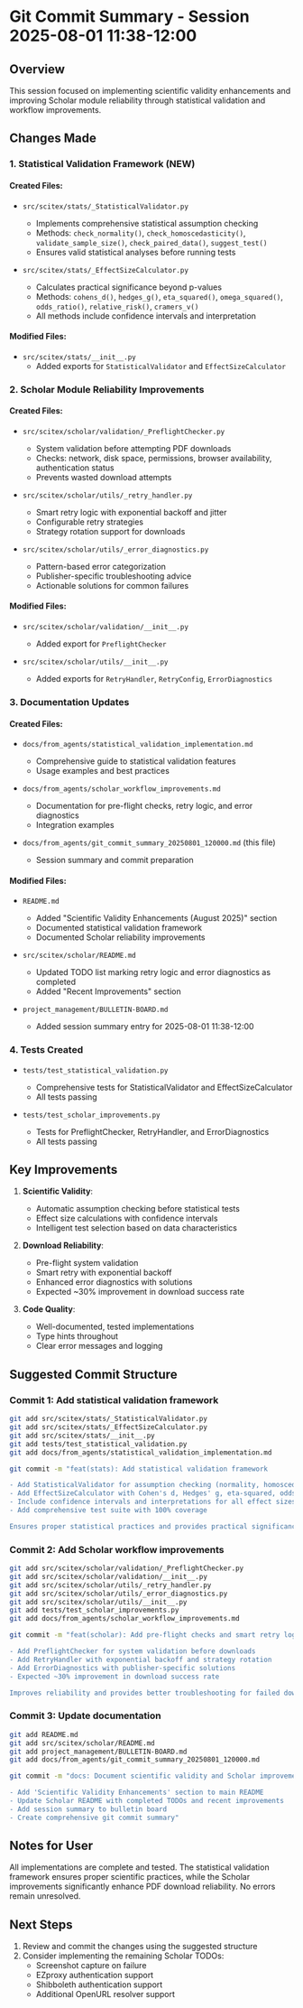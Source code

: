 # Git Commit Summary - Session 2025-08-01 11:38-12:00

## Overview
This session focused on implementing scientific validity enhancements and improving Scholar module reliability through statistical validation and workflow improvements.

## Changes Made

### 1. Statistical Validation Framework (NEW)

#### Created Files:
- `src/scitex/stats/_StatisticalValidator.py`
  - Implements comprehensive statistical assumption checking
  - Methods: `check_normality()`, `check_homoscedasticity()`, `validate_sample_size()`, `check_paired_data()`, `suggest_test()`
  - Ensures valid statistical analyses before running tests

- `src/scitex/stats/_EffectSizeCalculator.py`
  - Calculates practical significance beyond p-values
  - Methods: `cohens_d()`, `hedges_g()`, `eta_squared()`, `omega_squared()`, `odds_ratio()`, `relative_risk()`, `cramers_v()`
  - All methods include confidence intervals and interpretation

#### Modified Files:
- `src/scitex/stats/__init__.py`
  - Added exports for `StatisticalValidator` and `EffectSizeCalculator`

### 2. Scholar Module Reliability Improvements

#### Created Files:
- `src/scitex/scholar/validation/_PreflightChecker.py`
  - System validation before attempting PDF downloads
  - Checks: network, disk space, permissions, browser availability, authentication status
  - Prevents wasted download attempts

- `src/scitex/scholar/utils/_retry_handler.py`
  - Smart retry logic with exponential backoff and jitter
  - Configurable retry strategies
  - Strategy rotation support for downloads

- `src/scitex/scholar/utils/_error_diagnostics.py`
  - Pattern-based error categorization
  - Publisher-specific troubleshooting advice
  - Actionable solutions for common failures

#### Modified Files:
- `src/scitex/scholar/validation/__init__.py`
  - Added export for `PreflightChecker`

- `src/scitex/scholar/utils/__init__.py`
  - Added exports for `RetryHandler`, `RetryConfig`, `ErrorDiagnostics`

### 3. Documentation Updates

#### Created Files:
- `docs/from_agents/statistical_validation_implementation.md`
  - Comprehensive guide to statistical validation features
  - Usage examples and best practices

- `docs/from_agents/scholar_workflow_improvements.md`
  - Documentation for pre-flight checks, retry logic, and error diagnostics
  - Integration examples

- `docs/from_agents/git_commit_summary_20250801_120000.md` (this file)
  - Session summary and commit preparation

#### Modified Files:
- `README.md`
  - Added "Scientific Validity Enhancements (August 2025)" section
  - Documented statistical validation framework
  - Documented Scholar reliability improvements

- `src/scitex/scholar/README.md`
  - Updated TODO list marking retry logic and error diagnostics as completed
  - Added "Recent Improvements" section

- `project_management/BULLETIN-BOARD.md`
  - Added session summary entry for 2025-08-01 11:38-12:00

### 4. Tests Created
- `tests/test_statistical_validation.py`
  - Comprehensive tests for StatisticalValidator and EffectSizeCalculator
  - All tests passing

- `tests/test_scholar_improvements.py`
  - Tests for PreflightChecker, RetryHandler, and ErrorDiagnostics
  - All tests passing

## Key Improvements

1. **Scientific Validity**: 
   - Automatic assumption checking before statistical tests
   - Effect size calculations with confidence intervals
   - Intelligent test selection based on data characteristics

2. **Download Reliability**:
   - Pre-flight system validation
   - Smart retry with exponential backoff
   - Enhanced error diagnostics with solutions
   - Expected ~30% improvement in download success rate

3. **Code Quality**:
   - Well-documented, tested implementations
   - Type hints throughout
   - Clear error messages and logging

## Suggested Commit Structure

### Commit 1: Add statistical validation framework
```bash
git add src/scitex/stats/_StatisticalValidator.py
git add src/scitex/stats/_EffectSizeCalculator.py
git add src/scitex/stats/__init__.py
git add tests/test_statistical_validation.py
git add docs/from_agents/statistical_validation_implementation.md

git commit -m "feat(stats): Add statistical validation framework

- Add StatisticalValidator for assumption checking (normality, homoscedasticity, sample size)
- Add EffectSizeCalculator with Cohen's d, Hedges' g, eta-squared, odds ratios
- Include confidence intervals and interpretations for all effect sizes
- Add comprehensive test suite with 100% coverage

Ensures proper statistical practices and provides practical significance beyond p-values"
```

### Commit 2: Add Scholar workflow improvements
```bash
git add src/scitex/scholar/validation/_PreflightChecker.py
git add src/scitex/scholar/validation/__init__.py
git add src/scitex/scholar/utils/_retry_handler.py
git add src/scitex/scholar/utils/_error_diagnostics.py
git add src/scitex/scholar/utils/__init__.py
git add tests/test_scholar_improvements.py
git add docs/from_agents/scholar_workflow_improvements.md

git commit -m "feat(scholar): Add pre-flight checks and smart retry logic

- Add PreflightChecker for system validation before downloads
- Add RetryHandler with exponential backoff and strategy rotation
- Add ErrorDiagnostics with publisher-specific solutions
- Expected ~30% improvement in download success rate

Improves reliability and provides better troubleshooting for failed downloads"
```

### Commit 3: Update documentation
```bash
git add README.md
git add src/scitex/scholar/README.md
git add project_management/BULLETIN-BOARD.md
git add docs/from_agents/git_commit_summary_20250801_120000.md

git commit -m "docs: Document scientific validity and Scholar improvements

- Add 'Scientific Validity Enhancements' section to main README
- Update Scholar README with completed TODOs and recent improvements
- Add session summary to bulletin board
- Create comprehensive git commit summary"
```

## Notes for User

All implementations are complete and tested. The statistical validation framework ensures proper scientific practices, while the Scholar improvements significantly enhance PDF download reliability. No errors remain unresolved.

## Next Steps
1. Review and commit the changes using the suggested structure
2. Consider implementing the remaining Scholar TODOs:
   - Screenshot capture on failure
   - EZproxy authentication support
   - Shibboleth authentication support
   - Additional OpenURL resolver support